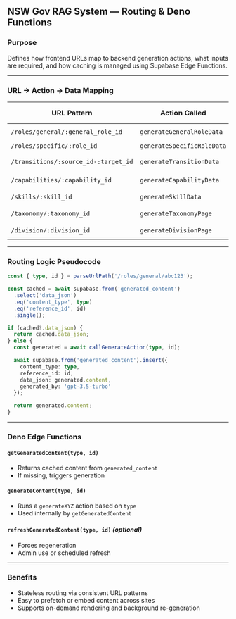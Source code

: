 ## NSW Gov RAG System — Routing & Deno Functions

### Purpose

Defines how frontend URLs map to backend generation actions, what inputs are required, and how caching is managed using Supabase Edge Functions.

---

### URL → Action → Data Mapping

| URL Pattern                          | Action Called              | Input Source                                         | Data Type                   | Cache Key (`generated_content`)     |
| ------------------------------------ | -------------------------- | ---------------------------------------------------- | --------------------------- | ----------------------------------- |
| `/roles/general/:general_role_id`    | `generateGeneralRoleData`  | general\_role\_id                                    | `GeneratedGeneralRoleData`  | `('general_role', general_role_id)` |
| `/roles/specific/:role_id`           | `generateSpecificRoleData` | role\_id                                             | `GeneratedSpecificRoleData` | `('role', role_id)`                 |
| `/transitions/:source_id-:target_id` | `generateTransitionData`   | source\_general\_role\_id, target\_general\_role\_id | `GeneratedTransitionData`   | `('transition', transition_id)`     |
| `/capabilities/:capability_id`       | `generateCapabilityData`   | capability\_id                                       | `GeneratedCapabilityData`   | `('capability', capability_id)`     |
| `/skills/:skill_id`                  | `generateSkillData`        | skill\_id                                            | `GeneratedSkillData`        | `('skill', skill_id)`               |
| `/taxonomy/:taxonomy_id`             | `generateTaxonomyPage`     | taxonomy\_id                                         | TBD                         | `('taxonomy', taxonomy_id)`         |
| `/division/:division_id`             | `generateDivisionPage`     | division\_id                                         | TBD                         | `('division', division_id)`         |

---

### Routing Logic Pseudocode

```ts
const { type, id } = parseUrlPath('/roles/general/abc123');

const cached = await supabase.from('generated_content')
  .select('data_json')
  .eq('content_type', type)
  .eq('reference_id', id)
  .single();

if (cached?.data_json) {
  return cached.data_json;
} else {
  const generated = await callGenerateAction(type, id);

  await supabase.from('generated_content').insert({
    content_type: type,
    reference_id: id,
    data_json: generated.content,
    generated_by: 'gpt-3.5-turbo'
  });

  return generated.content;
}
```

---

### Deno Edge Functions

#### `getGeneratedContent(type, id)`

* Returns cached content from `generated_content`
* If missing, triggers generation

#### `generateContent(type, id)`

* Runs a `generateXYZ` action based on `type`
* Used internally by `getGeneratedContent`

#### `refreshGeneratedContent(type, id)` *(optional)*

* Forces regeneration
* Admin use or scheduled refresh

---

### Benefits

* Stateless routing via consistent URL patterns
* Easy to prefetch or embed content across sites
* Supports on-demand rendering and background re-generation
